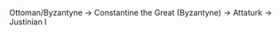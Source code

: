 Ottoman/Byzantyne -> Constantine the Great (Byzantyne)
                  -> Attaturk
                  -> Justinian I

